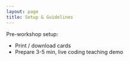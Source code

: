 ```yaml
---
layout: page
title: Setup & Guidelines
---
```



Pre-workshop setup: 
  * Print / download cards
  * Prepare 3-5 min, live coding teaching demo


